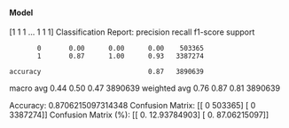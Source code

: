 #### Model
[1 1 1 ... 1 1 1]
Classification Report:
              precision    recall  f1-score   support

           0       0.00      0.00      0.00    503365
           1       0.87      1.00      0.93   3387274

    accuracy                           0.87   3890639
   macro avg       0.44      0.50      0.47   3890639
weighted avg       0.76      0.87      0.81   3890639

Accuracy: 0.8706215097314348
Confusion Matrix:
[[      0  503365]
 [      0 3387274]]
Confusion Matrix (%):
[[ 0.         12.93784903]
 [ 0.         87.06215097]]
